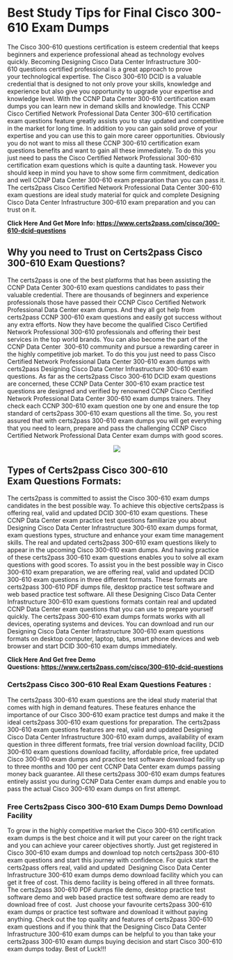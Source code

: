 <h1><strong>Best Study Tips for Final Cisco 300-610 Exam Dumps</strong></h1>

<p>The Cisco 300-610 questions certification is esteem credential that keeps beginners and experience professional ahead as technology evolves quickly. Becoming Designing Cisco Data Center Infrastructure 300-610 questions certified professional is a great approach to prove your technological expertise. The Cisco 300-610 DCID is a valuable credential that is designed to not only prove your skills, knowledge and experience but also give you opportunity to upgrade your expertise and knowledge level. With the CCNP Data Center 300-610 certification exam dumps you can learn new in demand skills and knowledge. This CCNP Cisco Certified Network Professional Data Center 300-610 certification exam questions feature greatly assists you to stay updated and competitive in the market for long time. In addition to you can gain solid prove of your expertise and you can use this to gain more career opportunities. Obviously you do not want to miss all these CCNP 300-610 certification exam questions benefits and want to gain all these immediately. To do this you just need to pass the Cisco Certified Network Professional 300-610 certification exam questions which is quite a daunting task. However you should keep in mind you have to show some firm commitment, dedication and well CCNP Data Center 300-610 exam preparation than you can pass it. The certs2pass Cisco Certified Network Professional Data Center 300-610 exam questions are ideal study material for quick and complete Designing Cisco Data Center Infrastructure 300-610 exam preparation and you can trust on it.</p>

<p><strong>Click Here And Get More Info: <a href="https://www.certs2pass.com/cisco/300-610-dcid-questions">https://www.certs2pass.com/cisco/300-610-dcid-questions</a></strong></p>

<h2><strong>Why you need to Trust on Certs2pass Cisco 300-610 Exam Questions?</strong></h2>

<p>The certs2pass is one of the best platforms that has been assisting the CCNP Data Center 300-610 exam questions candidates to pass their valuable credential. There are thousands of beginners and experience professionals those have passed their CCNP Cisco Certified Network Professional Data Center exam dumps. And they all got help from certs2pass CCNP 300-610 exam questions and easily got success without any extra efforts. Now they have become the qualified Cisco Certified Network Professional 300-610 professionals and offering their best services in the top world brands. You can also become the part of the CCNP Data Center  300-610 community and pursue a rewarding career in the highly competitive job market. To do this you just need to pass Cisco Certified Network Professional Data Center 300-610 exam dumps with certs2pass Designing Cisco Data Center Infrastructure 300-610 exam questions. As far as the certs2pass Cisco 300-610 DCID exam questions are concerned, these CCNP Data Center 300-610 exam practice test questions are designed and verified by renowned CCNP Cisco Certified Network Professional Data Center 300-610 exam dumps trainers. They check each CCNP 300-610 exam question one by one and ensure the top standard of certs2pass 300-610 exam questions all the time. So, you rest assured that with certs2pass 300-610 exam dumps you will get everything that you need to learn, prepare and pass the challenging CCNP Cisco Certified Network Professional Data Center exam dumps with good scores.</p>

<p style="text-align: center;"><img src="https://i.ibb.co/KqxymRr/161103-143.jpg" /></p>

<h2><strong>Types of Certs2pass Cisco 300-610 Exam Questions Formats:</strong></h2>

<p>The certs2pass is committed to assist the Cisco 300-610 exam dumps candidates in the best possible way. To achieve this objective certs2pass is offering real, valid and updated DCID 300-610 exam questions. These CCNP Data Center exam practice test questions familiarize you about Designing Cisco Data Center Infrastructure 300-610 exam dumps format, exam questions types, structure and enhance your exam time management skills. The real and updated certs2pass 300-610 exam questions likely to appear in the upcoming Cisco 300-610 exam dumps. And having practice of these certs2pass 300-610 exam questions enables you to solve all exam questions with good scores. To assist you in the best possible way in Cisco 300-610 exam preparation, we are offering real, valid and updated DCID 300-610 exam questions in three different formats. These formats are certs2pass 300-610 PDF dumps file, desktop practice test software and web based practice test software. All these Designing Cisco Data Center Infrastructure 300-610 exam questions formats contain real and updated CCNP Data Center exam questions that you can use to prepare yourself quickly. The certs2pass 300-610 exam dumps formats works with all devices, operating systems and devices. You can download and run our Designing Cisco Data Center Infrastructure 300-610 exam questions formats on desktop computer, laptop, tabs, smart phone devices and web browser and start DCID 300-610 exam dumps immediately.</p>

<p><strong>Click Here And Get free Demo Questions: <a href="https://www.certs2pass.com/cisco/300-610-dcid-questions">https://www.certs2pass.com/cisco/300-610-dcid-questions</a></strong></p>

<h3><strong>Certs2pass Cisco 300-610 Real Exam Questions Features :</strong></h3>

<p>The certs2pass 300-610 exam questions are the ideal study material that comes with high in demand features. These features enhance the importance of our Cisco 300-610 exam practice test dumps and make it the ideal certs2pass 300-610 exam questions for preparation. The certs2pass 300-610 exam questions features are real, valid and updated Designing Cisco Data Center Infrastructure 300-610 exam dumps, availability of exam question in three different formats, free trial version download facility, DCID 300-610 exam questions download facility, affordable price, free updated Cisco 300-610 exam dumps and practice test software download facility up to three months and 100 per cent CCNP Data Center exam dumps passing money back guarantee. All these certs2pass 300-610 exam dumps features entirely assist you during CCNP Data Center exam dumps and enable you to pass the actual Cisco 300-610 exam dumps on first attempt.</p>

<h3><strong>Free Certs2pass Cisco 300-610 Exam Dumps Demo Download Facility</strong></h3>

<p>To grow in the highly competitive market the Cisco 300-610 certification exam dumps is the best choice and it will put your career on the right track and you can achieve your career objectives shortly. Just get registered in Cisco 300-610 exam dumps and download top notch certs2pass 300-610 exam questions and start this journey with confidence. For quick start the certs2pass offers real, valid and updated  Designing Cisco Data Center Infrastructure 300-610 exam dumps demo download facility which you can get it free of cost. This demo facility is being offered in all three formats. The certs2pass 300-610 PDF dumps file demo, desktop practice test software demo and web based practice test software demo are ready to download free of cost.  Just choose your favourite certs2pass 300-610 exam dumps or practice test software and download it without paying anything. Check out the top quality and features of certs2pass 300-610 exam questions and if you think that the Designing Cisco Data Center Infrastructure 300-610 exam dumps can be helpful to you than take your certs2pass 300-610 exam dumps buying decision and start Cisco 300-610 exam dumps today. Best of Luck!!!</p>

<p> </p>
